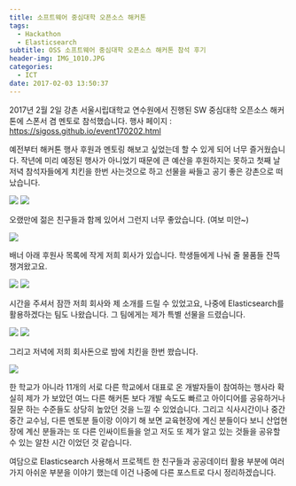 ```yaml
---
title: 소프트웨어 중심대학 오픈소스 해커톤
tags:
  - Hackathon
  - Elasticsearch
subtitle: OSS 소프트웨어 중심대학 오픈소스 해커톤 참석 후기
header-img: IMG_1010.JPG
categories:
  - ICT
date: 2017-02-03 13:50:37
---
```


2017년 2월 2일 강촌 서울시립대학교 연수원에서 진행된 SW 중심대학 오픈소스 해커톤에 스폰서 겸 멘토로 참석했습니다.
행사 페이지 : https://sigoss.github.io/event170202.html

예전부터 해커톤 행사 후원과 멘토링 해보고 싶었는데 할 수 있게 되어 너무 즐거웠습니다. 작년에 미리 예정된 행사가 아니었기 때문에 큰 예산을 후원하지는 못하고 첫째 날 저녁 참석자들에게 치킨을 한번 사는것으로 하고 선물을 싸들고 공기 좋은 강촌으로 떠났습니다.

![](IMG_0993.jpg) ![](IMG_1001.jpg) 

오랬만에 젊은 친구들과 함께 있어서 그런지 너무 좋았습니다. (여보 미안~)

![](IMG_1010.JPG)

배너 아래 후원사 목록에 작게 저희 회사가 있습니다. 학생들에게 나눠 줄 물품들 잔뜩 챙겨왔고요.

![](IMG_1007.jpg) ![](IMG_1016.jpg)

시간을 주셔서 잠깐 저희 회사와 제 소개를 드릴 수 있었고요, 나중에 Elasticsearch를 활용하겠다는 팀도 나왔습니다. 그 팀에게는 제가 특별 선물을 드렸습니다.

![](jongmin_speech.jpeg) ![](IMG_1029.jpg)

그리고 저녁에 저희 회사돈으로 밤에 치킨을 한번 쐈습니다.

![](IMG_1027.jpg)

한 학교가 아니라 11개의 서로 다른 학교에서 대표로 온 개발자들이 참여하는 행사라 확실히 제가 가 보았던 여느 다른 해커톤 보다 개발 속도도 빠르고 아이디어를 공유하거나 질문 하는 수준들도 상당히 높았던 것을 느낄 수 있었습니다. 그리고 식사시간이나 중간중간 교수님, 다른 멘토분 들이랑 이야기 해 보면 교육현장에 계신 분들이다 보니 산업현장에 계신 분들과는 또 다른 인싸이트들을 얻고 저도 또 제가 알고 있는 것들을 공유할 수 있는 알찬 시간 이었던 것 같습니다.

여담으로 Elasticsearch 사용해서 프로젝트 한 친구들과 공공데이터 활용 부분에 여러가지 아쉬운 부분을 이야기 했는데 이건 나중에 다른 포스트로 다시 정리하겠습니다.
